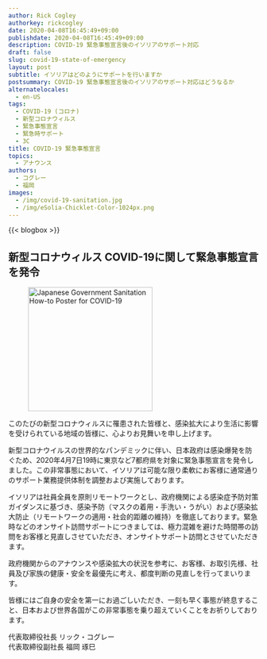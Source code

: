 ```yaml
---
author: Rick Cogley
authorkey: rickcogley
date: 2020-04-08T16:45:49+09:00
publishdate: 2020-04-08T16:45:49+09:00
description: COVID-19 緊急事態宣言後のイソリアのサポート対応
draft: false
slug: covid-19-state-of-emergency
layout: post
subtitle: イソリアはどのようにサポートを行いますか
postsummary: COVID-19 緊急事態宣言後のイソリアのサポート対応はどうなるか
alternatelocales:
  - en-US
tags:
  - COVID-19 (コロナ)
  - 新型コロナウィルス
  - 緊急事態宣言
  - 緊急時サポート
  - 3C
title: COVID-19 緊急事態宣言
topics:
  - アナウンス
authors:
  - コグレー
  - 福岡
images:
  - /img/covid-19-sanitation.jpg
  - /img/eSolia-Chicklet-Color-1024px.png
---
```


{{< blogbox >}}

## 新型コロナウィルス COVID-19に関して緊急事態宣言を発令

<figure class="">
<img class="is-pulled-right has-padding-m" width="250" data-caption="COVID-19 Sanitation" alt="Japanese Government Sanitation How-to Poster for COVID-19" src="/img/covid-19-sanitation.jpg" >
</figure>
 
このたびの新型コロナウィルスに罹患された皆様と、感染拡大により生活に影響を受けられている地域の皆様に、心よりお見舞いを申し上げます。​

​新型コロナウイルスの世界的なパンデミックに伴い、日本政府は感染爆発を防ぐため、2020年4月7日19時に東京など7都府県を対象に緊急事態宣言を発令しました。 ​この非常事態において、イソリアは可能な限り柔軟にお客様に通常通りのサポート業務提供体制を調整および実施しております。 ​

​イソリアは社員全員を原則リモートワークとし、政府機関による感染症予防対策ガイダンスに基づき、感染予防（マスクの着用・手洗い・うがい）および感染拡大防止（リモートワークの適用・社会的距離の維持）を徹底しております。緊急時などのオンサイト訪問サポートにつきましては、極力混雑を避けた時間帯の訪問をお客様と見直しさせていただき、オンサイトサポート訪問とさせていただきます。

政府機関からのアナウンスや感染拡大の状況を参考に、お客様、お取引先様、社員及び家族の健康・安全を最優先に考え、都度判断の見直しを行ってまいります。 ​

​皆様にはご自身の安全を第一にお過ごしいただき、一刻も早く事態が終息すること、日本および世界各国がこの非常事態を乗り超えていくことをお祈りしております。​

代表取締役社長 リック・コグレー  
代表取締役副社長 福岡 琢巳
